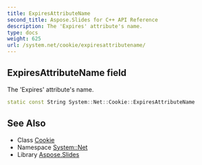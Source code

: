 ```yaml
---
title: ExpiresAttributeName
second_title: Aspose.Slides for C++ API Reference
description: The 'Expires' attribute's name.
type: docs
weight: 625
url: /system.net/cookie/expiresattributename/
---
```

## ExpiresAttributeName field


The 'Expires' attribute's name.

```cpp
static const String System::Net::Cookie::ExpiresAttributeName
```

## See Also

* Class [Cookie](../)
* Namespace [System::Net](../../)
* Library [Aspose.Slides](../../../)